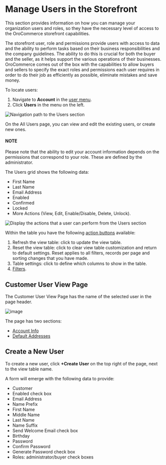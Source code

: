 <a id="frontstore-guide-users-roles"></a>

# Manage Users in the Storefront

This section provides information on how you can manage your organization users and roles, so they have the necessary level of access to the OroCommerce storefront capabilities.

The storefront user, role and permissions provide users with access to data and the ability to perform tasks based on their business responsibilities and the company guidelines. The ability to do this is crucial for both the buyer and the seller, as it helps support the various operations of their businesses. OroCommerce comes out of the box with the capabilities to allow buyers and sellers to specify the exact roles and permissions each user requires in order to do their job as efficiently as possible, eliminate mistakes and save money.

To locate users:

1. Navigate to **Account** in the [user menu](../../getting-started/general-layout.md#frontstore-guide-navigation-user-menu).
2. Click **Users** in the menu on the left.

![Navigation path to the Users section](user/img/storefront/users_roles/Users.png)

On the All Users page, you can view and edit the existing users, or create new ones.

#### NOTE
Please note that the ability to edit your account information depends on the permissions that correspond to your role. These are defined by the administrator.

The Users grid shows the following data:

* First Name
* Last Name
* Email Address
* Enabled
* Confirmed
* Locked
* More Actions (View, Edit, Enable/Disable, Delete, Unlock).

![Display the actions that a user can perform from the Users section](user/img/storefront/users_roles/users-actions.png)

Within the table you have the following [action buttons](../../getting-started/common-controls.md#frontstore-guide-navigation-action-buttons) available:

1. Refresh the view table: click <i class="fas fa-sync-alt" aria-hidden="true"></i> to update the view table.
2. Reset the view table: click <i class="fas fa-sync-alt" aria-hidden="true"></i> to clear view table customization and return to default settings. Reset applies to all filters, records per page and sorting changes that you have made.
3. Table settings: click <i class="fa fa-cog fa-lg" aria-hidden="true"></i> to define which columns to show in the table.
4. [Filters](../../getting-started/common-controls.md#frontstore-guide-navigation-filters).

## Customer User View Page

The Customer User View Page has the name of the selected user in the page header.

![image](user/img/storefront/users_roles/CustomerUser.png)

The page has two sections:

* [Account Info](../my-profile/index.md#frontstore-guide-profile-account)
* [Default Addresses](../my-profile/index.md#frontstore-guide-profile-default-addresses)

## Create a New User

To create a new user, click **+Create User** on the top right of the page, next to the view table name.

A form will emerge with the following data to provide:

* Customer
* Enabled check box
* Email Address
* Name Prefix
* First Name
* Middle Name
* Last Name
* Name Suffix
* Send Welcome Email check box
* Birthday
* Password
* Confirm Password
* Generate Password check box
* Roles: administrator/buyer check boxes

<!-- fa-bars = fa-navicon -->
<!-- Ic Tiles is used as Set As Default in saved views, and as tiles in display layout options -->
<!-- IcPencil refers to Rename in Commerce and Inline Editing in CRM -->
<!-- Check mark in the square. -->
<!-- SortDesc is also used as drop-down arrow -->
